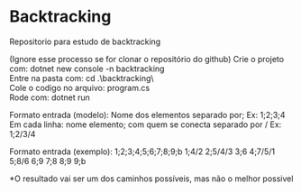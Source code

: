 # Backtracking
Repositorio para estudo de backtracking


(Ignore esse processo se for clonar o repositório do github)
Crie o projeto com: dotnet new console -n backtracking <br>
Entre na pasta com: cd .\backtracking\ <br>
Cole o codigo no arquivo: program.cs <br>
Rode com: dotnet run <br>


Formato entrada (modelo):
Nome dos elementos separado por;
Ex: 1;2;3;4
Em cada linha: nome elemento; com quem se conecta separado por /
Ex: 1;2/3/4


Formato entrada (exemplo):
1;2;3;4;5;6;7;8;9;b
1;4/2
2;5/4/3
3;6
4;7/5/1
5;8/6
6;9
7;8
8;9
9;b


*O resultado vai ser um dos caminhos possíveis, mas não o melhor possivel